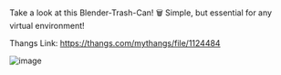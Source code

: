 Take a look at this Blender-Trash-Can! 🗑️ Simple, but essential for any virtual environment!

Thangs Link: https://thangs.com/mythangs/file/1124484

![image](https://github.com/user-attachments/assets/1be5199b-262a-4b7a-a35f-7774abd9d2c7)

